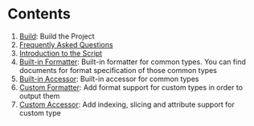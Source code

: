 # Contents
1. [Build](build.md): Build the Project
3. [Frequently Asked Questions](faq.md)
4. [Introduction to the Script](script.md)
5. [Built-in Formatter](builtin_formatter.md): Built-in formatter for common types. You can find documents for format specification of those common types
6. [Built-in Accessor](builtin_accessor.md): Built-in accessor for common types
7. [Custom Formatter](formatter.md): Add format support for custom types in order to output them
8. [Custom Accessor](accessor.md): Add indexing, slicing and attribute support for custom type
